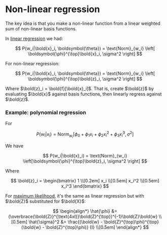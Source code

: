 # Non-linear regression

The key idea is that you make a non-linear function from a linear weighted sum
of non-linear basis functions.

In [linear regression](202210241230) we had:

$$
P(w_i|\bold{x}_i, \boldsymbol{\theta}) = \text{Norm}_{w_i} \left[
\boldsymbol{\phi}^{\top}\bold{x}_i, \sigma^2
\right]
$$

For non-linear regression:

$$
P(w_i|\bold{x}_i, \boldsymbol{\theta}) = \text{Norm}_{w_i} \left[
\boldsymbol{\phi}^{\top}\bold{z}_i, \sigma^2
\right]
$$

Where $\bold{z}_i = \bold{f}[\bold{x}_i]$. That is, create $\bold{z}$ by
evaluating $\bold{x}$ against basis functions, then linearly regress against
$\bold{z}$.

### Example: polynomial regression

For

$$
P(w_i|x_i) = \text{Norm}_{w_i} \left[
\phi_0 + \phi_1x_i + \phi_2x_i^2 + \phi_3x_i^3, \sigma^2
\right]
$$

We have

$$
P(w_i|\bold{x}_i) = \text{Norm}_{w_i} \left[\boldsymbol{\phi}^{\top}\bold{z}_i, \sigma^2 \right]
$$

Where

$$
\bold{z}_i = \begin{bmatrix} 1 \\[0.2em] x_i \\[0.5em] x_i^2 \\[0.5em] x_i^3 \end{bmatrix}
$$

For [maximum likelihood](202210101331), it's the same as linear regression but
with $\bold{Z}$ substituted for $\bold{X}$:

$$
\begin{align*}
\hat{\phi} &= (\overbrace{\bold{Z}}^{\text{4xI}}\bold{Z}^{\top})^{-1}\bold{Z}\bold{w} \\[0.5em]
\hat{\sigma}^2 &= \frac{(\bold{w} - \bold{Z}^{\top}\phi)^{\top}(\bold{w} - \bold{Z}^{\top}\phi)}
{I} \\[0.5em]
\end{align*}
$$


